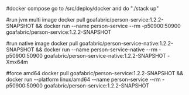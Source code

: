 #docker compose
go to /src/deploy/docker and do "./stack up"

#run jvm multi image
docker pull goafabric/person-service:1.2.2-SNAPSHOT && docker run --name person-service --rm -p50900:50900 goafabric/person-service:1.2.2-SNAPSHOT

#run native image
docker pull goafabric/person-service-native:1.2.2-SNAPSHOT && docker run --name person-service-native --rm -p50900:50900 goafabric/person-service-native:1.2.2-SNAPSHOT -Xmx64m

#force amd64
docker pull goafabric/person-service:1.2.2-SNAPSHOT && docker run --platform linux/amd64 --name person-service --rm -p50900:50900 goafabric/person-service:1.2.2-SNAPSHOT
